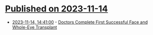 # [Published on 2023-11-14](index.md)

* [2023-11-14, 14:41:00](https://soylentnews.org/article.pl?sid=23/11/13/0954221&from=rss) - [Doctors Complete First Successful Face and Whole-Eye Transplant](https://soylentnews.org/article.pl?sid=23/11/13/0954221&from=rss)
